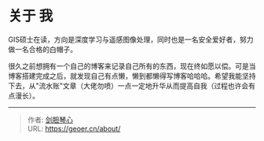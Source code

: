 # 关于 我


  
    
GIS硕士在读，方向是深度学习与遥感图像处理，同时也是一名安全爱好者，努力做一名合格的白帽子。
  
    

       

很久之前想拥有一个自己的博客来记录自己所有的东西，现在终如愿以偿。可是当博客搭建完成之后，就发现自己有点懒，懒到都懒得写博客哈哈哈。希望我能坚持下去，从"流水账"文章（大佬勿喷）一点一定地升华从而提高自我（过程也许会有点漫长）。



---

> 作者: [剑胆琴心](http://geoer.cn)  
> URL: https://geoer.cn/about/  

